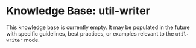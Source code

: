 # Knowledge Base: util-writer

This knowledge base is currently empty. It may be populated in the future with specific guidelines, best practices, or examples relevant to the `util-writer` mode.